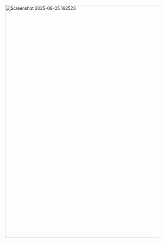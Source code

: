 <img width="1160" height="762" alt="Screenshot 2025-09-05 162523" src="https://github.com/user-attachments/assets/cbffaa48-afb6-49b9-ae32-2ef809bc5dd7" />
